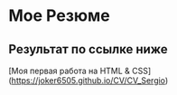 # Мое Резюме

## Результат по ссылке ниже

[Моя первая работа на HTML & CSS] (https://joker6505.github.io/CV/CV_Sergio)
